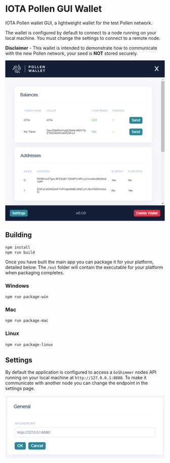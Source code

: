 # IOTA Pollen GUI Wallet

IOTA Pollen wallet GUI, a lightweight wallet for the test Pollen network.

The wallet is configured by default to connect to a node running on your local machine. You must change the settings to connect to a remote node.

**Disclaimer** - This wallet is intended to demonstrate how to communicate with the new Pollen network, your seed is **NOT** stored securely.

![Pollen Wallet](images/pollen-wallet.png)

## Building

```
npm install
npm run build
```

Once you have built the main app you can package it for your platform, detailed below. The `/out` folder will contain the executable for your platform when packaging completes.

### Windows

```shell
npm run package-win
```

### Mac

```shell
npm run package-mac
```

### Linux

```shell
npm run package-linux
```

## Settings

By default the application is configured to access a `GoShimmer` nodes API running on your local machine at `http://127.0.0.1:8080`. To make it communicate with another node you can change the endpoint in the settings page.

![Pollen Wallet](images/pollen-settings.png)
